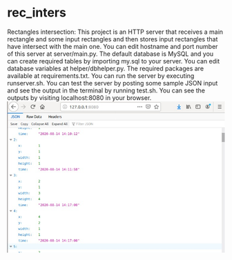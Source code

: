 # rec_inters
Rectangles intersection:
This project is an HTTP server that receives a main rectangle and some input rectangles and then stores input rectangles that have intersect with the main one.
You can edit hostname and port number of this server  at server/main.py.
The default database is MySQL and you can create required tables by importing my.sql to your server.
You can edit database variables at helper/dbhelper.py.
The required packages are available at requirements.txt.
You can run the server by executing runserver.sh.
You can test the server by posting some sample JSON input and see the output in the terminal by running test.sh.
You can see the outputs by visiting localhost:8080 in your browser.
![SC Shot](https://github.com/sahandabs/rec_inters/blob/master/sc.jpeg)
